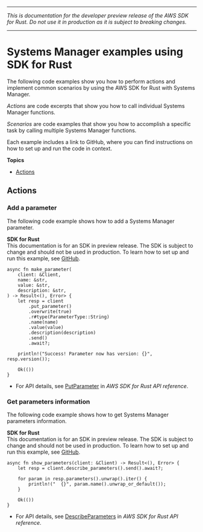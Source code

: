 --------

 *This is documentation for the developer preview release of the AWS SDK for Rust\. Do not use it in production as it is subject to breaking changes\.* 

--------

# Systems Manager examples using SDK for Rust<a name="rust_ssm_code_examples"></a>

The following code examples show you how to perform actions and implement common scenarios by using the AWS SDK for Rust with Systems Manager\.

*Actions* are code excerpts that show you how to call individual Systems Manager functions\.

*Scenarios* are code examples that show you how to accomplish a specific task by calling multiple Systems Manager functions\.

Each example includes a link to GitHub, where you can find instructions on how to set up and run the code in context\.

**Topics**
+ [Actions](#w14aac14b9c69c13)

## Actions<a name="w14aac14b9c69c13"></a>

### Add a parameter<a name="ssm_PutParameter_rust_topic"></a>

The following code example shows how to add a Systems Manager parameter\.

**SDK for Rust**  
This documentation is for an SDK in preview release\. The SDK is subject to change and should not be used in production\.
 To learn how to set up and run this example, see [GitHub](https://github.com/awsdocs/aws-doc-sdk-examples/tree/main/rust_dev_preview/ssm#code-examples)\. 
  

```
async fn make_parameter(
    client: &Client,
    name: &str,
    value: &str,
    description: &str,
) -> Result<(), Error> {
    let resp = client
        .put_parameter()
        .overwrite(true)
        .r#type(ParameterType::String)
        .name(name)
        .value(value)
        .description(description)
        .send()
        .await?;

    println!("Success! Parameter now has version: {}", resp.version());

    Ok(())
}
```
+  For API details, see [PutParameter](https://docs.rs/releases/search?query=aws-sdk) in *AWS SDK for Rust API reference*\. 

### Get parameters information<a name="ssm_DescribeParameters_rust_topic"></a>

The following code example shows how to get Systems Manager parameters information\.

**SDK for Rust**  
This documentation is for an SDK in preview release\. The SDK is subject to change and should not be used in production\.
 To learn how to set up and run this example, see [GitHub](https://github.com/awsdocs/aws-doc-sdk-examples/tree/main/rust_dev_preview/ssm#code-examples)\. 
  

```
async fn show_parameters(client: &Client) -> Result<(), Error> {
    let resp = client.describe_parameters().send().await?;

    for param in resp.parameters().unwrap().iter() {
        println!("  {}", param.name().unwrap_or_default());
    }

    Ok(())
}
```
+  For API details, see [DescribeParameters](https://docs.rs/releases/search?query=aws-sdk) in *AWS SDK for Rust API reference*\. 